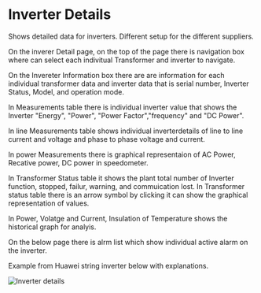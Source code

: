 # Inverter Details

Shows detailed data for inverters. Different setup for the different suppliers.

On the inverer Detail page, on the top of the page there is navigation box where can select each indivitual Transformer and inverter to navigate.

On the Invereter Information box there are are information for each individual transformer data and inverter data that is serial number, Inverter Status, Model, and operation mode.

In Measurements table there is individual inverter value that shows the Inverter "Energy", "Power", "Power Factor","frequency" and "DC Power".

In line Measurements table shows individual inverterdetails of line to line current and voltage and phase to phase voltage and current.

In power Measurements there is graphical representaion of AC Power, Recative power, DC power in speedometer.

In Transformer Status table it shows the plant total number of Inverter function, stopped, failur, warning, and commuication lost. In Transformer status table there is an arrow symbol by clicking it can show the graphical representation of values.

In Power, Volatge and Current, Insulation of Temperature shows the historical graph for analyis.

On the below page there is alrm list which show individual active alarm on the inverter.

Example from Huawei string inverter below with explanations.

![Inverter details](../img/inverterdetails.png)